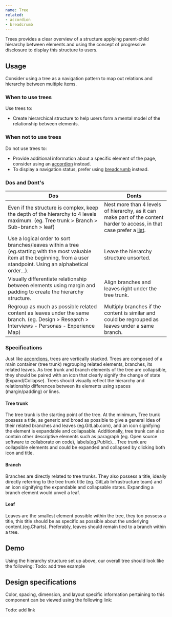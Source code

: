 ```yaml
---
name: Tree
related:
- accordion
- breadcrumb
---
```


Trees provides a clear overview of a structure applying parent-child hierarchy between elements and using the concept of progressive disclosure to display this structure to users.

## Usage

Consider using a tree as a navigation pattern to map out relations and hierarchy between multiple items.

### When to use trees

Use trees to:
- Create hierarchical structure to help users form a mental model of the relationship between elements.

### When not to use trees

Do not use trees to:
- Provide additional information about a specific element of the page, consider using an [accordion](/components/accordion) instead.
- To display a navigation status, prefer using [breadcrumb](/components/breadcrumb) instead.

### Dos and Dont's

| Dos | Donts |
| ------ | ------ |
| Even if the structure is complex, keep the depth of the hierarchy to 4 levels maximum. (eg. Tree trunk > Branch > Sub-branch > leaf) | Nest more than 4 levels of hierarchy, as it can make part of the content harder to access, in that case prefer a [list](https://design.gitlab.com/components/list). |
| Use a logical order to sort branches/leaves within a tree (eg.starting with the most valuable item at the beginning, from a user standpoint. Using an alphabetical order...).| Leave the hierarchy structure unsorted. | 
| Visually differentiate relationship between elements using margin and padding to create the hierarchy structure. | Align branches and leaves right under the tree trunk.  | 
| Regroup as much as possible related content as leaves under the same branch. (eg. Design > Research > Interviews - Personas - Experience Map) |  Multiply branches if the content is similar and could be regrouped as leaves under a same branch. |


### Specifications

Just like [accordions](/components/accordions), trees are vertically stacked. Trees are composed of a main container (tree trunk) regrouping related elements,  branches, its related leaves. As tree trunk and branch elements of the tree are collapsible, they should be paired with an icon that clearly signify the change of state (Expand/Collapse). Trees should visually reflect the hierarchy and relationship differences between its elements using spaces (margin/padding) or lines.

#### Tree trunk 

The tree trunk is the starting point of the tree. At the minimum, Tree trunk possess a title, as generic and broad as possible to give a general idea of their related branches and leaves (eg.GitLab.com), and an icon signifying the element is expandable and collapsable. Additionally, tree trunk can also contain other descriptive elements such as paragraph (eg. Open source software to collaborate on code), labels(eg.Public)... Tree trunk are collapsible elements and could be expanded and collapsed by clicking both icon and title.

#### Branch

Branches are directly related to tree trunks. They also possess a title, ideally directly referring to the tree trunk title (eg. GitLab Infrastructure team) and an icon signifying the expandable and collapsable states. Expanding a branch element would unveil a leaf.

#### Leaf

Leaves are the smallest element possible within the tree, they too possess a title, this title  should be as specific as possible about the underlying content.(eg.Charts). Preferably, leaves should remain tied to a branch within a tree.

## Demo

Using the hierarchy structure set up above, our overall tree should look like the following:
Todo: add tree example

## Design specifications

Color, spacing, dimension, and layout specific information pertaining to this component can be viewed using the following link:

Todo: add link
